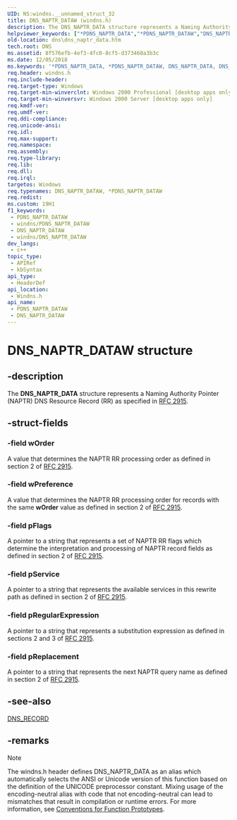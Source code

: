 ```yaml
---
UID: NS:windns.__unnamed_struct_32
title: DNS_NAPTR_DATAW (windns.h)
description: The DNS_NAPTR_DATA structure represents a Naming Authority Pointer (NAPTR) DNS Resource Record (RR) as specified in RFC 2915.
helpviewer_keywords: ["*PDNS_NAPTR_DATA","*PDNS_NAPTR_DATAW","DNS_NAPTR_DATA","DNS_NAPTR_DATA structure [DNS]","DNS_NAPTR_DATAW","PDNS_NAPTR_DATA","PDNS_NAPTR_DATA structure pointer [DNS]","dns.dns_naptr_data","windns/DNS_NAPTR_DATA","windns/PDNS_NAPTR_DATA"]
old-location: dns\dns_naptr_data.htm
tech.root: DNS
ms.assetid: 8f576efb-4ef3-4fc0-8cf5-d373460a3b3c
ms.date: 12/05/2018
ms.keywords: '*PDNS_NAPTR_DATA, *PDNS_NAPTR_DATAW, DNS_NAPTR_DATA, DNS_NAPTR_DATA structure [DNS], DNS_NAPTR_DATAW, PDNS_NAPTR_DATA, PDNS_NAPTR_DATA structure pointer [DNS], dns.dns_naptr_data, windns/DNS_NAPTR_DATA, windns/PDNS_NAPTR_DATA'
req.header: windns.h
req.include-header: 
req.target-type: Windows
req.target-min-winverclnt: Windows 2000 Professional [desktop apps only]
req.target-min-winversvr: Windows 2000 Server [desktop apps only]
req.kmdf-ver: 
req.umdf-ver: 
req.ddi-compliance: 
req.unicode-ansi: 
req.idl: 
req.max-support: 
req.namespace: 
req.assembly: 
req.type-library: 
req.lib: 
req.dll: 
req.irql: 
targetos: Windows
req.typenames: DNS_NAPTR_DATAW, *PDNS_NAPTR_DATAW
req.redist: 
ms.custom: 19H1
f1_keywords:
 - PDNS_NAPTR_DATAW
 - windns/PDNS_NAPTR_DATAW
 - DNS_NAPTR_DATAW
 - windns/DNS_NAPTR_DATAW
dev_langs:
 - c++
topic_type:
 - APIRef
 - kbSyntax
api_type:
 - HeaderDef
api_location:
 - Windns.h
api_name:
 - PDNS_NAPTR_DATAW
 - DNS_NAPTR_DATAW
---
```


# DNS_NAPTR_DATAW structure


## -description

The 
<b>DNS_NAPTR_DATA</b> structure represents a Naming Authority Pointer (NAPTR) DNS Resource Record (RR) as specified in <a href="https://www.ietf.org/rfc/rfc2915.txt">RFC 2915</a>.

## -struct-fields

### -field wOrder

 A value that determines the NAPTR RR processing order as defined in section 2 of <a href="https://www.ietf.org/rfc/rfc2915.txt">RFC 2915</a>.

### -field wPreference

A value that determines the NAPTR RR processing  order  for records with the same <b>wOrder</b> value as defined in section 2 of <a href="https://www.ietf.org/rfc/rfc2915.txt">RFC 2915</a>.

### -field pFlags

A pointer to a string  that represents a set of NAPTR RR flags which determine the interpretation and processing of NAPTR record fields as defined in section 2 of <a href="https://www.ietf.org/rfc/rfc2915.txt">RFC 2915</a>.

### -field pService

A pointer to a string that represents the available services in this rewrite path as defined in section 2 of <a href="https://www.ietf.org/rfc/rfc2915.txt">RFC 2915</a>.

### -field pRegularExpression

A pointer to a string that represents a substitution expression as defined in sections 2 and 3 of <a href="https://www.ietf.org/rfc/rfc2915.txt">RFC 2915</a>.

### -field pReplacement

A pointer to a string that represents the next NAPTR query name as defined in section 2 of <a href="https://www.ietf.org/rfc/rfc2915.txt">RFC 2915</a>.

## -see-also

<a href="/windows/win32/api/windns/ns-windns-dns_recorda">DNS_RECORD</a>

## -remarks

> [!NOTE]
> The windns.h header defines DNS_NAPTR_DATA as an alias which automatically selects the ANSI or Unicode version of this function based on the definition of the UNICODE preprocessor constant. Mixing usage of the encoding-neutral alias with code that not encoding-neutral can lead to mismatches that result in compilation or runtime errors. For more information, see [Conventions for Function Prototypes](/windows/win32/intl/conventions-for-function-prototypes).

